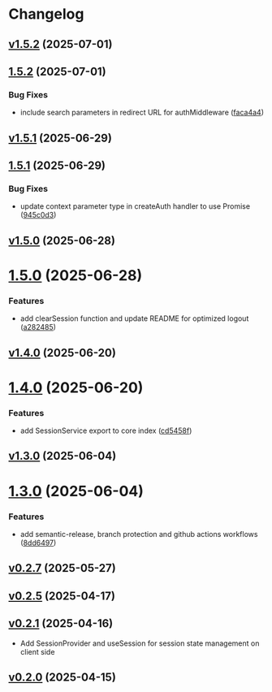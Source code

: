 # Changelog

## [v1.5.2](https://github.com/0xtiby/parse-server-nextjs/releases/tag/v1.5.2) (2025-07-01)

## [1.5.2](https://github.com/0xtiby/parse-server-nextjs/compare/v1.5.1...v1.5.2) (2025-07-01)


### Bug Fixes

* include search parameters in redirect URL for authMiddleware ([faca4a4](https://github.com/0xtiby/parse-server-nextjs/commit/faca4a40cf853b0bc905e3f37de584b8399beabd))





## [v1.5.1](https://github.com/0xtiby/parse-server-nextjs/releases/tag/v1.5.1) (2025-06-29)

## [1.5.1](https://github.com/0xtiby/parse-server-nextjs/compare/v1.5.0...v1.5.1) (2025-06-29)


### Bug Fixes

* update context parameter type in createAuth handler to use Promise ([945c0d3](https://github.com/0xtiby/parse-server-nextjs/commit/945c0d34cc37bed1911d889e4e757bf64edc6c93))





## [v1.5.0](https://github.com/0xtiby/parse-server-nextjs/releases/tag/v1.5.0) (2025-06-28)

# [1.5.0](https://github.com/0xtiby/parse-server-nextjs/compare/v1.4.0...v1.5.0) (2025-06-28)


### Features

* add clearSession function and update README for optimized logout ([a282485](https://github.com/0xtiby/parse-server-nextjs/commit/a282485de3899ae11570927c31c80653ab4a9647))





## [v1.4.0](https://github.com/0xtiby/parse-server-nextjs/releases/tag/v1.4.0) (2025-06-20)

# [1.4.0](https://github.com/0xtiby/parse-server-nextjs/compare/v1.3.0...v1.4.0) (2025-06-20)


### Features

* add SessionService export to core index ([cd5458f](https://github.com/0xtiby/parse-server-nextjs/commit/cd5458fa14865e18fbf20d560f46a78b232c2853))





## [v1.3.0](https://github.com/0xtiby/parse-server-nextjs/releases/tag/v1.3.0) (2025-06-04)

# [1.3.0](https://github.com/0xtiby/parse-server-nextjs/compare/v1.2.0...v1.3.0) (2025-06-04)


### Features

* add semantic-release, branch protection and github actions workflows ([8dd6497](https://github.com/0xtiby/parse-server-nextjs/commit/8dd6497d4bdb45b8d47a4a425ee961c56b40b98d))





## [v0.2.7](https://github.com/0xtiby/parse-server-nextjs/releases/tag/v0.2.7) (2025-05-27)



## [v0.2.5](https://github.com/0xtiby/parse-server-nextjs/releases/tag/v0.2.5) (2025-04-17)



## [v0.2.1](https://github.com/0xtiby/parse-server-nextjs/releases/tag/v0.2.1) (2025-04-16)

- Add SessionProvider and useSession for session state management on client side

## [v0.2.0](https://github.com/0xtiby/parse-server-nextjs/releases/tag/v0.2.0) (2025-04-15)



